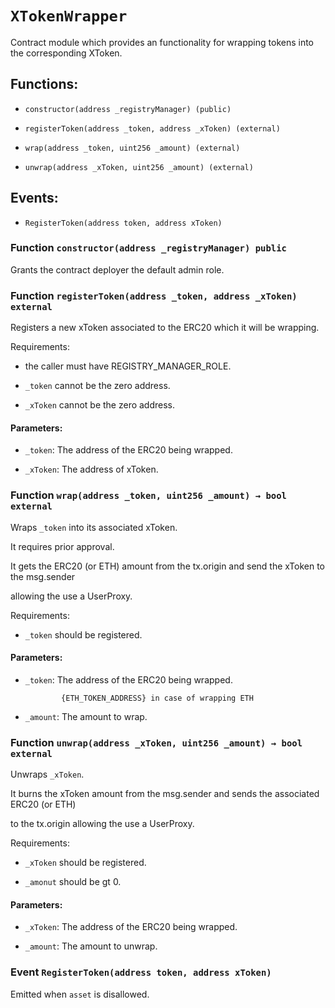 # `XTokenWrapper`

Contract module which provides an functionality for wrapping tokens into the corresponding XToken.

## Functions:

- `constructor(address _registryManager) (public)`

- `registerToken(address _token, address _xToken) (external)`

- `wrap(address _token, uint256 _amount) (external)`

- `unwrap(address _xToken, uint256 _amount) (external)`

## Events:

- `RegisterToken(address token, address xToken)`

### Function `constructor(address _registryManager) public`

Grants the contract deployer the default admin role.

### Function `registerToken(address _token, address _xToken) external`

Registers a new xToken associated to the ERC20 which it will be wrapping.

Requirements:

- the caller must have REGISTRY_MANAGER_ROLE.

- `_token` cannot be the zero address.

- `_xToken` cannot be the zero address.

#### Parameters:

- `_token`: The address of the ERC20 being wrapped.

- `_xToken`: The address of xToken.

### Function `wrap(address _token, uint256 _amount) → bool external`

Wraps `_token` into its associated xToken.

It requires prior approval.

It gets the ERC20 (or ETH) amount from the tx.origin and send the xToken to the msg.sender

allowing the use a UserProxy.

Requirements:

- `_token` should be registered.

#### Parameters:

- `_token`: The address of the ERC20 being wrapped.

              {ETH_TOKEN_ADDRESS} in case of wrapping ETH

- `_amount`: The amount to wrap.

### Function `unwrap(address _xToken, uint256 _amount) → bool external`

Unwraps `_xToken`.

It burns the xToken amount from the msg.sender and sends the associated ERC20 (or ETH)

to the tx.origin allowing the use a UserProxy.

Requirements:

- `_xToken` should be registered.

- `_amonut` should be gt 0.

#### Parameters:

- `_xToken`: The address of the ERC20 being wrapped.

- `_amount`: The amount to unwrap.

### Event `RegisterToken(address token, address xToken)`

Emitted when `asset` is disallowed.
